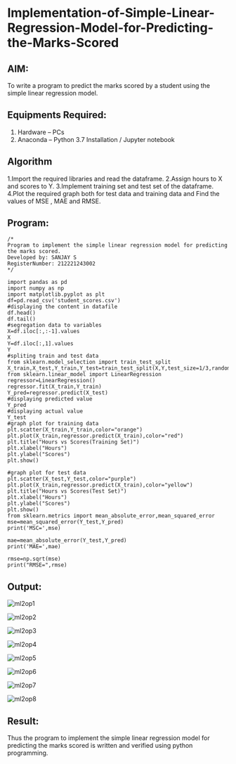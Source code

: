 # Implementation-of-Simple-Linear-Regression-Model-for-Predicting-the-Marks-Scored

## AIM:
To write a program to predict the marks scored by a student using the simple linear regression model.

## Equipments Required:
1. Hardware – PCs
2. Anaconda – Python 3.7 Installation / Jupyter notebook

## Algorithm
1.Import the required libraries and read the dataframe.
2.Assign hours to X and scores to Y.
3.Implement training set and test set of the dataframe.
4.Plot the required graph both for test data and training data and Find the values of MSE , MAE and RMSE.

## Program:
```
/*
Program to implement the simple linear regression model for predicting the marks scored.
Developed by: SANJAY S
RegisterNumber: 212221243002
*/

import pandas as pd
import numpy as np
import matplotlib.pyplot as plt
df=pd.read_csv('student_scores.csv')
#displaying the content in datafile
df.head()
df.tail()
#segregation data to variables
X=df.iloc[:,:-1].values
X
Y=df.iloc[:,1].values
Y
#spliting train and test data
from sklearn.model_selection import train_test_split
X_train,X_test,Y_train,Y_test=train_test_split(X,Y,test_size=1/3,random_state=0)
from sklearn.linear_model import LinearRegression
regressor=LinearRegression()
regressor.fit(X_train,Y_train)
Y_pred=regressor.predict(X_test)
#displaying predicted value
Y_pred
#displaying actual value
Y_test
#graph plot for training data
plt.scatter(X_train,Y_train,color="orange")
plt.plot(X_train,regressor.predict(X_train),color="red")
plt.title("Hours vs Scores(Training Set)")
plt.xlabel("Hours")
plt.ylabel("Scores")
plt.show()

#graph plot for test data
plt.scatter(X_test,Y_test,color="purple")
plt.plot(X_train,regressor.predict(X_train),color="yellow")
plt.title("Hours vs Scores(Test Set)")
plt.xlabel("Hours")
plt.ylabel("Scores")
plt.show()
from sklearn.metrics import mean_absolute_error,mean_squared_error
mse=mean_squared_error(Y_test,Y_pred)
print('MSC=',mse)

mae=mean_absolute_error(Y_test,Y_pred)
print('MAE=',mae)

rmse=np.sqrt(mse)
print("RMSE=",rmse)
```

## Output:

![ml2op1](https://user-images.githubusercontent.com/115128955/200998386-d5fbc49a-e91e-46b3-88e0-1c41293b559e.png)

![ml2op2](https://user-images.githubusercontent.com/115128955/200998447-bf5450d5-6e50-4c1f-a50e-e6a83112494e.png)

![ml2op3](https://user-images.githubusercontent.com/115128955/200998469-1f943ff5-7d5d-44b0-973d-b66f38a0593c.png)

![ml2op4](https://user-images.githubusercontent.com/115128955/200998486-2a003a77-67e7-4d4d-917e-a791090f7e9e.png)

![ml2op5](https://user-images.githubusercontent.com/115128955/200998526-9138583e-b94c-447d-862c-eaa611d505ed.png)

![ml2op6](https://user-images.githubusercontent.com/115128955/200998545-13312be6-5900-43fb-bbbb-cd28b81c9faa.png)

![ml2op7](https://user-images.githubusercontent.com/115128955/200998570-8e37d3dd-9565-445b-9e93-8205f51353db.png)

![ml2op8](https://user-images.githubusercontent.com/115128955/200998614-6820432e-e367-48fc-8d84-88f3145f16b3.png)

## Result:
Thus the program to implement the simple linear regression model for predicting the marks scored is written and verified using python programming.
